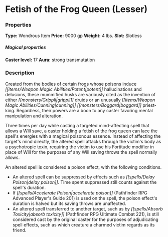 ﻿---
Title: "Fetish of the Frog Queen (Lesser)"
Type: "Wondrous Item"
Price: "9000 gp"
Weight: "4 lbs."
Slot: "Slotless"
Caster level: "17"
Aura: "strong transmutation"
Description: |
  "Created from the bodies of certain frogs whose poisons induce potent hallucinations and delusions, these mummified husks are variously cited as the invention of either grippli druids or an unusually cunning boggard priest-king. Regardless, their powers are a boon to any caster favoring mental manipulation and alteration.
  Three times per day while casting a targeted mind-affecting spell that allows a Will save, a caster holding a _fetish of the frog queen_ can lace the spell's energies with a magical poisonous essence. Instead of affecting the target's mind directly, the altered spell attacks through the victim's body as a psychotropic toxin, requiring the victim to use his Fortitude modifier in place of Will for the purposes of any Will saving throws the spell normally allows.
  An altered spell is considered a poison effect, with the following conditions.
  An altered spell is still vulnerable to spell resistance, dispelling, and other effects as normal.
  Three varieties of _fetish of the frog queen_ exist: lesser, standard, and greater. A lesser fetish affects spells of up to 3rd level; a standard fetish affects spells of up to 6th level; and a greater fetish affects any spell."
Crafting cost: "4500 gp"
Sources: "['Daughters of Fury']"
---

# Fetish of the Frog Queen (Lesser)

### Properties

**Type:** Wondrous Item **Price:** 9000 gp **Weight:** 4 lbs. **Slot:** Slotless

##### Magical properties

**Caster level:** 17 **Aura:** strong transmutation

### Description

Created from the bodies of certain frogs whose poisons induce _[[items/Weapon Magic Abilities/Potent|potent]]_ hallucinations and delusions, these mummified husks are variously cited as the invention of either _[[monsters/Grippli|grippli]]_ druids or an unusually _[[items/Weapon Magic Abilities/Cunning|cunning]]_ _[[monsters/Boggard|boggard]]_ priest-king. Regardless, their powers are a boon to any caster favoring mental manipulation and alteration.

Three times per day while casting a targeted mind-affecting spell that allows a Will save, a caster holding a fetish of the frog queen can lace the spell's energies with a magical poisonous essence. Instead of affecting the target's mind directly, the altered spell attacks through the victim's body as a psychotropic toxin, requiring the victim to use his Fortitude modifier in place of Will for the purposes of any Will saving throws the spell normally allows.

An altered spell is considered a poison effect, with the following conditions.

* An altered spell can be suppressed by effects such as _[[spells/Delay Poison|delay poison]]_. Time spent suppressed still counts against the spell's duration.
* If _[[spells/Accelerate Poison|accelerate poison]]_ (Pathfinder RPG Advanced Player's Guide 201) is used on the spell, the poison effect's duration is halved but its saving throws are unaffected.
* An altered spell transferred to another target, such as by _[[spells/Absorb Toxicity|absorb toxicity]]_ (Pathfinder RPG Ultimate Combat 221), is still considered cast by the original caster for the purposes of adjudicating spell effects, such as which creature a charmed victim regards as its friend.